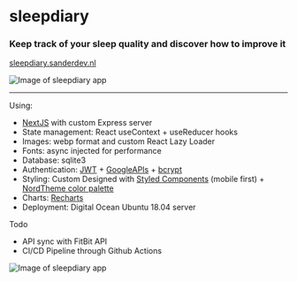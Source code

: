 # sleepdiary
### Keep track of your sleep quality and discover how to improve it

[sleepdiary.sanderdev.nl](https://sleepdiary.sanderdev.nl)

![Image of sleepdiary app](https://i.ibb.co/0Kxqb2R/sleepdiary2.png)

<hr />

Using:

* [NextJS](https://github.com/vercel/next.js/) with custom Express server
* State management: React useContext + useReducer hooks
* Images: webp format and custom React Lazy Loader
* Fonts: async injected for performance
* Database: sqlite3
* Authentication: [JWT](https://jwt.io/) + [GoogleAPIs](https://developers.google.com/apis-explorer) + [bcrypt](https://www.npmjs.com/package/bcrypt)
* Styling: Custom Designed with [Styled Components](https://github.com/styled-components/styled-components) (mobile first) + [NordTheme color palette](https://www.nordtheme.com/)
* Charts: [Recharts](https://github.com/recharts/recharts)
* Deployment: Digital Ocean Ubuntu 18.04 server

Todo
* API sync with FitBit API
* CI/CD Pipeline through Github Actions

![Image of sleepdiary app](https://i.ibb.co/LrQd3ZK/sleepdiary1.png)
